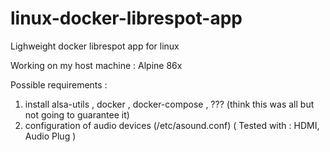 # linux-docker-librespot-app
Lighweight docker librespot app for linux

Working on my host machine :
Alpine 86x 

Possible requirements :
1. install alsa-utils , docker , docker-compose , ??? (think this was all but not going to guarantee it)
2. configuration of audio devices (/etc/asound.conf) ( Tested with : HDMI, Audio Plug )
